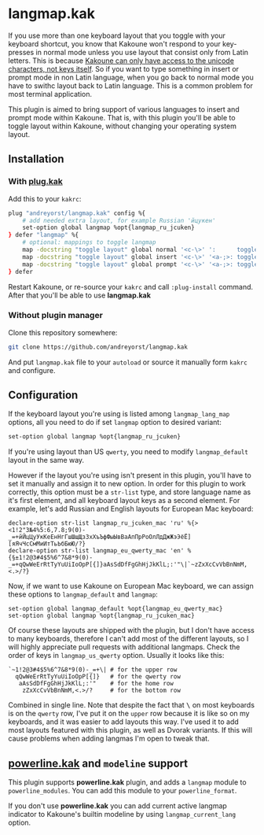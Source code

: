 # langmap.kak

If you use more than one keyboard layout that you toggle with your keyboard
shortcut, you know that Kakoune won't respond to your key-presses in normal mode
unless you use layout that consist only from Latin letters. This is because
[Kakoune can only have access to the unicode characters, not keys itself][1]. So
if you want to type something in insert or prompt mode in non Latin language,
when you go back to normal mode you have to swithc layout back to Latin
language. This is a common problem for most terminal application.

This plugin is aimed to bring support of various languages to insert and prompt
mode within Kakoune. That is, with this plugin you'll be able to toggle layout
within Kakoune, without changing your operating system layout.

## Installation
### With [plug.kak][2]
Add this to your `kakrc`:

``` sh
plug "andreyorst/langmap.kak" config %{
    # add needed extra layout, for example Russian 'йцукен'
    set-option global langmap %opt{langmap_ru_jcuken}
} defer "langmap" %{
    # optional: mappings to toggle langmap
    map -docstring "toggle layout" global normal '<c-\>' ':      toggle-langmap<ret>'
    map -docstring "toggle layout" global insert '<c-\>' '<a-;>: toggle-langmap<ret>'
    map -docstring "toggle layout" global prompt '<c-\>' '<a-;>: toggle-langmap prompt<ret>'
} defer
```

Restart Kakoune, or re-source your `kakrc` and call `:plug-install`
command. After that you'll be able to use **langmap.kak**

### Without plugin manager
Clone this repository somewhere:

``` sh
git clone https://github.com/andreyorst/langmap.kak
```

And put `langmap.kak` file to your `autoload` or source it manually form `kakrc`
and configure.

## Configuration
If the keyboard layout you're using is listed among `langmap_lang_map` options,
all you need to do if set `langmap` option to desired variant:

``` sh
set-option global langmap %opt{langmap_ru_jcuken}
```

If you're using layout than US `qwerty`, you need to modify `langmap_default`
layout in the same way.

However if the layout you're using isn't present in this plugin, you'll have to
set it manually and assign it to new option. In order for this plugin to work
correctly, this option must be a `str-list` type, and store language name as
it's first element, and all keyboard layout keys as a second element. For
example, let's add Russian and English layouts for European Mac keyboard:

```
declare-option str-list langmap_ru_jcuken_mac 'ru' %{><1!2"3№4%5:6,7.8;9(0)-_=+йЙцЦуУкКеЕнНгГшШщЩзЗхХъЪфФыЫвВаАпПрРоОлЛдДжЖэЭёЁ][яЯчЧсСмМиИтТьЬбБюЮ/?}
declare-option str-list langmap_eu_qwerty_mac 'en' %{§±1!2@3#4$5%6^7&8*9(0)-_=+qQwWeErRtTyYuUiIoOpP[{]}aAsSdDfFgGhHjJkKlL;:'"\|`~zZxXcCvVbBnNmM,<.>/?}
```

Now, if we want to use Kakoune on European Mac keyboard, we can assign these
options to `langmap_default` and `langmap`:

```
set-option global langmap_default %opt{langmap_eu_qwerty_mac}
set-option global langmap %opt{langmap_ru_jcuken_mac}
```

Of course these layouts are shipped with the plugin, but I don't have access to
many keyboards, therefore I can't add most of the different layouts, so I will
highly appreciate pull requests with additional langmaps. Check the order of
keys in `langmap_us_qwerty` option. Usually it looks like this:

    `~1!2@3#4$5%6^7&8*9(0)-_=+\| # for the upper row
      qQwWeErRtTyYuUiIoOpP[{]}   # for the qwerty row
       aAsSdDfFgGhHjJkKlL;:'"    # for the home row
        zZxXcCvVbBnNmM,<.>/?     # for the bottom row

Combined in single line. Note that despite the fact that <kbd>\\</kbd> on most
keyboards is on the `qwerty` row, I've put it on the `upper` row because it is
like so on my keyboards, and it was easier to add layouts this way. I've used it
to add most layouts featured with this plugin, as well as Dvorak variants. If
this will cause problems when adding langmas I'm open to tweak that.

## [powerline.kak][3] and `modeline` support
This plugin supports **powerline.kak** plugin, and adds a `langmap` module to
`powerline_modules`. You can add this module to your `powerline_format`.

If you don't use **powerline.kak** you can add current active langmap indicator
to Kakoune's builtin modeline by using `langmap_current_lang` option.

[1]: https://github.com/mawww/kakoune/issues/2151#issuecomment-399678003
[2]: https://github.com/andreyorst/plug.kak
[3]: https://github.com/andreyorst/powerline.kak
